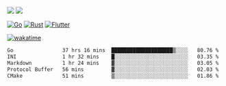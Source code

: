 [![](https://img.shields.io/badge/Windows_11-Pro-292e33?style=flat-square&logo=windows&logoColor=ffffff)](https://www.microsoft.com/en-us/windows/)
[![](https://img.shields.io/badge/macOS-Sonoma-292e33?style=flat-square&logo=apple&logoColor=ffffff)](https://www.apple.com/macbook-pro/) 

[![Go](https://img.shields.io/badge/-Go-DEA584?style=flat&logo=go&logoColor=000000)](https://golang.org/)
[![Rust](https://img.shields.io/badge/-Rust-DEA584?style=flat&logo=rust&logoColor=000000)](https://www.rust-lang.org)
[![Flutter](https://img.shields.io/badge/-Flutter-DEA584?style=flat&logo=flutter&logoColor=000000)](https://flutter.dev/)

[![wakatime](https://wakatime.com/badge/user/9bb0c784-91ca-4b5c-8e9c-b13ece0f7b09.svg)](https://wakatime.com/@9bb0c784-91ca-4b5c-8e9c-b13ece0f7b09)


<!--START_SECTION:waka-->

```txt
Go                37 hrs 16 mins  ████████████████████▒░░░░   80.76 %
INI               1 hr 32 mins    █░░░░░░░░░░░░░░░░░░░░░░░░   03.35 %
Markdown          1 hr 24 mins    ▓░░░░░░░░░░░░░░░░░░░░░░░░   03.05 %
Protocol Buffer   56 mins         ▓░░░░░░░░░░░░░░░░░░░░░░░░   02.03 %
CMake             51 mins         ▒░░░░░░░░░░░░░░░░░░░░░░░░   01.86 %
```

<!--END_SECTION:waka-->
